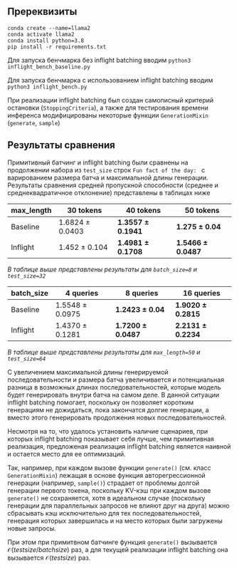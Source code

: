## Пререквизиты

```
conda create --name=llama2
conda activate llama2
conda install python=3.8
pip install -r requirements.txt
```

Для запуска бенчмарка без inflight batching вводим `python3 inflight_bench_baseline.py`

Для запуска бенчмарка с использованием inflight batching вводим `python3 inflight_bench.py`

При реализации inflight batching был создан самописный критерий остановки (`StoppingCriteria`), а также для тестирования времени инференса модифицированы некоторые функции `GenerationMixin` (`generate`, `sample`)

## Результаты сравнения

Примитивный батчинг и inflight batching были сравнены на продолжении набора из `test_size` строк `Fun fact of the day: ` с варированием размера батча и максимальной длины генерации. Результаты сравнения средней пропускной способности (среднее и среднеквадратичное отклонение) представлены в таблицах ниже

|max_length|30 tokens|40 tokens|50 tokens|
|---|---|---|---|
|Baseline|1.6824 ± 0.0403|**1.3557 ± 0.1941**|**1.275 ± 0.04**   |
|Inflight|1.452 ± 0.104  |**1.4981 ± 0.1708**|**1.5466 ± 0.0487**|

*В таблице выше представлены результаты для `batch_size=8` и `test_size=32`*

|batch_size|4 queries|8 queries|16 queries|
|---|---|---|---|
|Baseline|1.5548 ± 0.0975|**1.2423 ± 0.04**  |**1.9020 ± 0.2815**|
|Inflight|1.4370 ± 0.1281|**1.7200 ± 0.0487**|**2.2131 ± 0.2234**|

*В таблице выше представлены результаты для `max_length=50` и `test_size=64`*

С увеличением максимальной длины генерируемой последовательности и размера батча увеличивается и потенциальная разница в возможных длинах последовательностей, которые модель будет генерировать внутри батча на самом деле. В данной ситуации inflight batching помогает, поскольку он позволяет коротким генерациям не дожидаться, пока закончатся долгие генерации, а вместо этого генерировать продолжения новых последовательностей.

Несмотря на то, что удалось установить наличие сценариев, при которых inflight batching показывает себя лучше, чем примитивная реализация, предложеная реализация inflight batching является наивной и остается место для ее оптимизаций.

Так, например, при каждом вызове функции `generate()` (см. класс `GenerationMixin`) лежащая в основе функция авторегрессионной генерации (например, `sample()`) страдает от проблемы долгой генерации первого токена, поскольку KV-кэш при каждом вызове `generate()` не сохраняется, хотя в идеальном случае (поскольку генерации для параллельных запросов не влияют друг на друга) можно сбрасывать кэш исключительно для тех последовательностей, генерация которых завершилась и на место которых были загружены новые запросы.

При этом при примитвном батчинге функция `generate()` вызывается $\mathcal{O}(testsize / batchsize)$ раз, а для текущей реализации inflight batching она вызывается $\mathcal{O}(testsize)$ раз.
